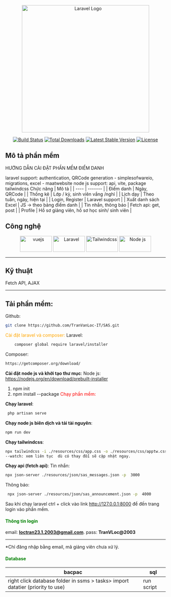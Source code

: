 <p align="center"><a href="https://laravel.com" target="_blank"><img src="https://raw.githubusercontent.com/laravel/art/master/logo-lockup/5%20SVG/2%20CMYK/1%20Full%20Color/laravel-logolockup-cmyk-red.svg" width="400" alt="Laravel Logo"></a></p>

<p align="center">
<a href="https://github.com/laravel/framework/actions"><img src="https://github.com/laravel/framework/workflows/tests/badge.svg" alt="Build Status"></a>
<a href="https://packagist.org/packages/laravel/framework"><img src="https://img.shields.io/packagist/dt/laravel/framework" alt="Total Downloads"></a>
<a href="https://packagist.org/packages/laravel/framework"><img src="https://img.shields.io/packagist/v/laravel/framework" alt="Latest Stable Version"></a>
<a href="https://packagist.org/packages/laravel/framework"><img src="https://img.shields.io/packagist/l/laravel/framework" alt="License"></a>
</p>


## Mô tả phần mềm
HƯỚNG DẪN CÀI ĐẶT PHẦN MỀM ĐIỂM DANH

laravel support: authentication, QRCode generation - simplesofwareio, migrations, excel - maatwebsite
node js support: api, vite, package tailwindcss
Chức năng | Mô tả |
| ---- | ------- |
| Điểm danh | Ngày, QRCode |
| Thống kê | Lớp / kỳ, sinh viên vắng /nghỉ |
| Lịch dạy | Theo tuần, ngày, hiện  tại |
| Login, Register | Laravel support |
| Xuất danh sách Excel | JS -> theo bảng điểm danh |
| Tin nhắn, thông báo | Fetch api: get, post |
| Profile | Hồ sơ giảng viên, hồ sơ học sinh/ sinh viên |
## Công nghệ

<p align="center">
<a href="https://vuejs.org/"><img width="100" height="50" src="https://cdn.jsdelivr.net/gh/devicons/devicon/icons/vuejs/vuejs-original-wordmark.svg" alt="vuejs"></a>
<a href="https://packagist.org/packages/laravel/framework"><img width="100" height="50" src="https://th.bing.com/th/id/OIP.4loA0ctgFlwKXLVqvDoA7wHaFj?w=197&h=180&c=7&r=0&o=5&dpr=1.6&pid=1.7" alt="Laravel"></a>
<a href="https://tailwindcss.com/brand"><img width="100" height="50" src="https://www.bing.com/th/id/OIP.DAd4ProxJ7RhaQ6iJZxoSAHaHT?w=167&h=180&c=7&r=0&o=5&dpr=1.6&pid=1.7" alt="Tailwindcss"></a>
<a href="https://nodejs.org/en"><img src="https://cdn.jsdelivr.net/gh/devicons/devicon/icons/nodejs/nodejs-original-wordmark.svg" alt="Node js" width="100" height="50"></a>
</p>
<hr>

## Kỹ thuật
Fetch API, AJAX
<hr>

## Tải phần mềm:
Github: 
```bash 
git clone https://github.com/TranVanLoc-IT/SAS.git
```
<font color="orange">Cài đặt laravel và composer:</font>
Laravel: 

``` bash
    composer global require laravel/installer
```
Composer: 

```bash 
https://getcomposer.org/download/
```
**Cài đặt node js và khởi tạo thư mục**:
Node js: https://nodejs.org/en/download/prebuilt-installer
 
1. npm init
2. npm install --package 
<font color="red">Chạy phần mềm:</font>

**Chạy laravel**:
``` bash
 php artisan serve 
```
 
**Chạy node js biên dịch và tải tài nguyên**: 
``` bash
npm run dev
```
**Chạy tailwindcss**: 
``` bash
npx tailwindcss -i ./resources/css/app.css -o ./resources/css/apptw.css –watch
--watch: xem liên tục  dù có thay đổi sẽ cập nhật ngay.
```

**Chạy api (fetch api)**:
Tin nhắn: 
``` bash
npx json-server ./resources/json/sas_messages.json -p  3000
``` 
Thông báo:
``` bash
 npx json-server ./resources/json/sas_announcement.json -p  4000
``` 
Sau khi chạy laravel ctrl + click vào link  http://127.0.0.1:8000 để đến trang login vào phần mềm.
 
<h4 style="color: green">Thông tin login</h4>

email: **loctran23.1.2003@gmail.com**. pass: **TranVLoc@2003**
<hr>
*Chỉ đăng nhập bằng email, mã giảng viên chưa xử lý.

<h4 style="color: green">Database</h4>

bacpac | sql |
| ---- | ---- |
| right click database folder in ssms > tasks> import datatier (priority to use) | run script |